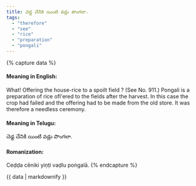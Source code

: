 ```yaml
---
title: చెడ్డ చేనికి యింటి వడ్లు పొంగలా.
tags:
  - "therefore"
  - "see"
  - "rice"
  - "preparation"
  - "pongali"
---
```


{% capture data %}
#### Meaning in English:
What! Offering the house-rice to a spoilt field ?
(See No. 911.)
Pongali is a preparation of rice ofl'ered to the fields after the harvest. In this case the crop had failed and the offering had to be made from the old store. It was therefore a needless ceremony.

#### Meaning in Telugu:
చెడ్డ చేనికి యింటి వడ్లు పొంగలా.

#### Romanization:
Ceḍḍa cēniki yiṇṭi vaḍlu poṅgalā.
{% endcapture %}

{{ data | markdownify }}

